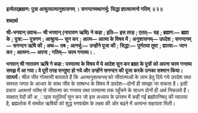 **इत्येतद्ब्रह्मण: पुत्रा आश्रुत्यात्मानुशासनम् ।** **सनन्दनमथानर्चु: सिद्धा ज्ञात्वात्मनो गतिम् ॥ २॥** 

**शब्दार्थ** 

**श्री-भगवान् उवाच—** **श्री भगवान् (नारायण ऋषि) ने कहा** **; इति—** **इस तरह** **; एतत्—** **यह** **; ब्रह्मण:—** **ब्रह्मा के** **; पुत्रा:—** **पुत्रगण** **; आश्रुत्य—** **सुन कर** **; आत्म—** **आत्मा के विषय में** **; अनुशासनम्—** **उपदेश** **; सनन्दनम्—** **सनन्दन ऋषि की** **; अथ—** **तब** **;** **आनर्चु:—** **उन्होंने पूजा की** **; सिद्धा:—** **पूर्णतया तुष्ट** **; ज्ञात्वा—** **जान कर** **; आत्मन:—** **अपना** **; गतिम्—** **चरम गन्तव्य।** **.** 

**भगवान् श्री नारायण ऋषि ने कहा : परमात्मा के विषय में ये आदेश सुन कर ब्रह्मा के पुत्रों** **को अपना चरम गन्तव्य समझ में आ गया। वे पूरी तरह सन्तुष्ट हो गये और उन्होंने सनन्दन की** **पूजा करके उनका सश्मान किया।** **तात्पर्य :** श्रील जीव गोस्वामी बतलाते हैं कि *आत्मानुशासनम्* को जीवात्माओं के लाभ हेतु दिये गये उपदेश तथा समस्त जगत के आधार के साथ जीव के सश्बन्ध के विषय में उपदेश—दोनों ही समझा जा सकता है। इसी प्रकार *आत्मनो गतिम्* से जीवात्मा का गन्तव्य तथा परमात्मा तक पहुँचने के साधन दोनों ही अर्थ निकलते हैं। साक्षात् वेदों की अ_ाइस स्तुतियाँ सुन कर जो इस अध्याय के प्रारश्भ में कही गईं ब्रह्मोपनिषद् की व्यालया है, ब्रह्मलोक में समवेत ऋषियों को शुद्ध भगवत्प्रेम के लक्ष्य की ओर बढऩे में अत्यन्त सहायता मिली।  